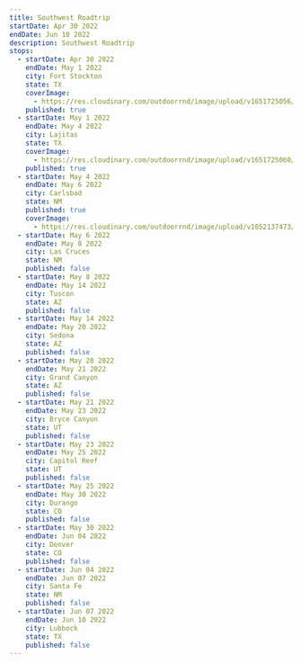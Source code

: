 ```yaml
---
title: Southwest Roadtrip
startDate: Apr 30 2022
endDate: Jun 10 2022
description: Southwest Roadtrip
stops:
  - startDate: Apr 30 2022
    endDate: May 1 2022
    city: Fort Stockton
    state: TX
    coverImage:
      - https://res.cloudinary.com/outdoorrnd/image/upload/v1651725056/Day1.PicnicArea_wxif5e.jpg
    published: true
  - startDate: May 1 2022
    endDate: May 4 2022
    city: Lajitas
    state: TX
    coverImage:
      - https://res.cloudinary.com/outdoorrnd/image/upload/v1651725060/Lajitas.1_issr2i.jpg
    published: true
  - startDate: May 4 2022
    endDate: May 6 2022
    city: Carlsbad
    state: NM
    published: true
    coverImage:
      - https://res.cloudinary.com/outdoorrnd/image/upload/v1652137473/CarlsbadCaverns.4_acdepu.jpg
  - startDate: May 6 2022
    endDate: May 8 2022
    city: Las Cruces
    state: NM
    published: false
  - startDate: May 8 2022
    endDate: May 14 2022
    city: Tuscon
    state: AZ
    published: false
  - startDate: May 14 2022
    endDate: May 20 2022
    city: Sedona
    state: AZ
    published: false
  - startDate: May 20 2022
    endDate: May 21 2022
    city: Grand Canyon
    state: AZ
    published: false
  - startDate: May 21 2022
    endDate: May 23 2022
    city: Bryce Canyon
    state: UT
    published: false
  - startDate: May 23 2022
    endDate: May 25 2022
    city: Capitol Reef
    state: UT
    published: false
  - startDate: May 25 2022
    endDate: May 30 2022
    city: Durango
    state: CO
    published: false
  - startDate: May 30 2022
    endDate: Jun 04 2022
    city: Denver
    state: CO
    published: false
  - startDate: Jun 04 2022
    endDate: Jun 07 2022
    city: Santa Fe
    state: NM
    published: false
  - startDate: Jun 07 2022
    endDate: Jun 10 2022
    city: Lubbock
    state: TX
    published: false
---
```


